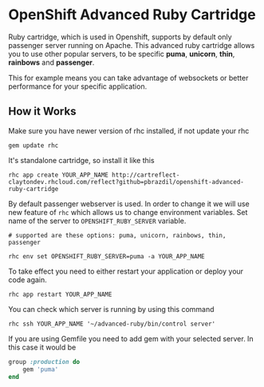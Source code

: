 # OpenShift Advanced Ruby Cartridge
Ruby cartridge, which is used in Openshift, supports by default only passenger server running on Apache. This advanced ruby cartridge allows you to use other popular servers, to be specific **puma**, **unicorn**, **thin**, **rainbows** and **passenger**.

This for example means you can take advantage of websockets or better performance for your specific application.


How it Works
------------
Make sure you have newer version of rhc installed, if not update your rhc

	gem update rhc

It's standalone cartridge, so install it like this

	rhc app create YOUR_APP_NAME http://cartreflect-claytondev.rhcloud.com/reflect?github=pbrazdil/openshift-advanced-ruby-cartridge

By default passenger webserver is used. In order to change it we will use new feature of <code>rhc</code> which allows us to change environment variables. Set name of the server to <code>OPENSHIFT_RUBY_SERVER</code> variable.


	# supported are these options: puma, unicorn, rainbows, thin, passenger

	rhc env set OPENSHIFT_RUBY_SERVER=puma -a YOUR_APP_NAME

To take effect you need to either restart your application or deploy your code again. 

	rhc app restart YOUR_APP_NAME
	
You can check which server is running by using this command

	rhc ssh YOUR_APP_NAME '~/advanced-ruby/bin/control server'


If you are using Gemfile you need to add gem with your selected server. In this case it would be

```ruby
group :production do
	gem 'puma'
end
```










